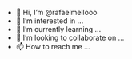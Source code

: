 - 👋 Hi, I’m @rafaelmellooo
- 👀 I’m interested in ...
- 🌱 I’m currently learning ...
- 💞️ I’m looking to collaborate on ...
- 📫 How to reach me ...

<!---
rafaelmellooo/rafaelmellooo is a ✨ special ✨ repository because its `README.md` (this file) appears on your GitHub profile.
You can click the Preview link to take a look at your changes.
--->
